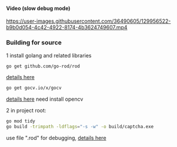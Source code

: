 
#### Video (slow debug mode)

https://user-images.githubusercontent.com/36490605/129956522-b9b0d054-4c42-4922-8174-4b3624749607.mp4

### Building for source

1
install golang and related libraries

```sh
go get github.com/go-rod/rod
```

[details here](https://go-rod.github.io/#/get-started/README)

```sh
go get gocv.io/x/gocv
```

[details here](https://gocv.io/)
need install opencv

2
in project root:

```sh
go mod tidy
go build -trimpath -ldflags="-s -w" -o build/captcha.exe
```

use file ".rod" for debugging, [details here](https://go-rod.github.io/#/get-started/README?id=see-what39s-under-the-hood)
